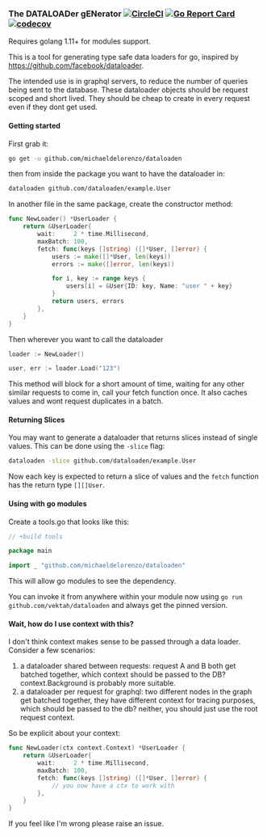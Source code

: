 ### The DATALOADer gENerator [![CircleCI](https://circleci.com/gh/michaeldelorenzo/dataloaden.svg?style=svg)](https://circleci.com/gh/michaeldelorenzo/dataloaden) [![Go Report Card](https://goreportcard.com/badge/github.com/michaeldelorenzo/dataloaden)](https://goreportcard.com/report/github.com/michaeldelorenzo/dataloaden) [![codecov](https://codecov.io/gh/michaeldelorenzo/dataloaden/branch/master/graph/badge.svg)](https://codecov.io/gh/michaeldelorenzo/dataloaden)

Requires golang 1.11+ for modules support.

This is a tool for generating type safe data loaders for go, inspired by https://github.com/facebook/dataloader.

The intended use is in graphql servers, to reduce the number of queries being sent to the database. These dataloader
objects should be request scoped and short lived. They should be cheap to create in every request even if they dont
get used.

#### Getting started

First grab it:
```bash
go get -u github.com/michaeldelorenzo/dataloaden
```

then from inside the package you want to have the dataloader in:
```bash
dataloaden github.com/dataloaden/example.User
```

In another file in the same package, create the constructor method:
```go
func NewLoader() *UserLoader {
	return &UserLoader{
		wait:     2 * time.Millisecond,
		maxBatch: 100,
		fetch: func(keys []string) ([]*User, []error) {
			users := make([]*User, len(keys))
			errors := make([]error, len(keys))

			for i, key := range keys {
				users[i] = &User{ID: key, Name: "user " + key}
			}
			return users, errors
		},
	}
}
```

Then wherever you want to call the dataloader
```go
loader := NewLoader()

user, err := loader.Load("123")
```

This method will block for a short amount of time, waiting for any other similar requests to come in, call your fetch
function once. It also caches values and wont request duplicates in a batch.

#### Returning Slices

You may want to generate a dataloader that returns slices instead of single values. This can be done using the `-slice` flag:

```bash
dataloaden -slice github.com/dataloaden/example.User
```

Now each key is expected to return a slice of values and the `fetch` function has the return type `[][]User`.

#### Using with go modules

Create a tools.go that looks like this:
```go
// +build tools

package main

import _ "github.com/michaeldelorenzo/dataloaden"
```

This will allow go modules to see the dependency.

You can invoke it from anywhere within your module now using `go run github.com/vektah/dataloaden` and 
always get the pinned version.

#### Wait, how do I use context with this?

I don't think context makes sense to be passed through a data loader. Consider a few scenarios:
1. a dataloader shared between requests: request A and B both get batched together, which context should be passed to the DB? context.Background is probably more suitable.
2. a dataloader per request for graphql: two different nodes in the graph get batched together, they have different context for tracing purposes, which should be passed to the db? neither, you should just use the root request context.


So be explicit about your context:
```go
func NewLoader(ctx context.Context) *UserLoader {
	return &UserLoader{
		wait:     2 * time.Millisecond,
		maxBatch: 100,
		fetch: func(keys []string) ([]*User, []error) {
			// you now have a ctx to work with
		},
	}
}
```

If you feel like I'm wrong please raise an issue.
